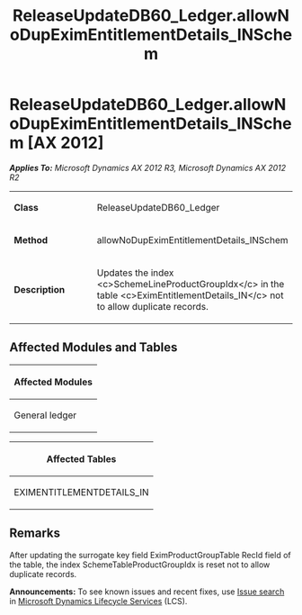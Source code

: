 ﻿---
title: ReleaseUpdateDB60_Ledger.allowNoDupEximEntitlementDetails_INSchem
TOCTitle: ReleaseUpdateDB60_Ledger.allowNoDupEximEntitlementDetails_INSchem
ms:assetid: 9426144a-2864-8843-5101-fc648193e461
ms:mtpsurl: https://msdn.microsoft.com/en-us/library/JJ686139(v=AX.60)
ms:contentKeyID: 49709843
ms.date: 05/18/2015
mtps_version: v=AX.60
---

# ReleaseUpdateDB60\_Ledger.allowNoDupEximEntitlementDetails\_INSchem [AX 2012]


_**Applies To:** Microsoft Dynamics AX 2012 R3, Microsoft Dynamics AX 2012 R2_

<table>
<colgroup>
<col style="width: 50%" />
<col style="width: 50%" />
</colgroup>
<tbody>
<tr class="odd">
<td><p><strong>Class</strong></p></td>
<td><p>ReleaseUpdateDB60_Ledger</p></td>
</tr>
<tr class="even">
<td><p><strong>Method</strong></p></td>
<td><p>allowNoDupEximEntitlementDetails_INSchem</p></td>
</tr>
<tr class="odd">
<td><p><strong>Description</strong></p></td>
<td><p>Updates the index &lt;c&gt;SchemeLineProductGroupIdx&lt;/c&gt; in the table &lt;c&gt;EximEntitlementDetails_IN&lt;/c&gt; not to allow duplicate records.</p></td>
</tr>
</tbody>
</table>


## Affected Modules and Tables

<table>
<colgroup>
<col style="width: 100%" />
</colgroup>
<thead>
<tr class="header">
<th><p>Affected Modules</p></th>
</tr>
</thead>
<tbody>
<tr class="odd">
<td><p>General ledger</p></td>
</tr>
</tbody>
</table>


<table>
<colgroup>
<col style="width: 100%" />
</colgroup>
<thead>
<tr class="header">
<th><p>Affected Tables</p></th>
</tr>
</thead>
<tbody>
<tr class="odd">
<td><p>EXIMENTITLEMENTDETAILS_IN</p></td>
</tr>
</tbody>
</table>


## Remarks

After updating the surrogate key field EximProductGroupTable RecId field of the table, the index SchemeTableProductGroupIdx is reset not to allow duplicate records.

  
**Announcements:** To see known issues and recent fixes, use [Issue search](http://go.microsoft.com/fwlink/?linkid=389258) in [Microsoft Dynamics Lifecycle Services](http://go.microsoft.com/fwlink/?linkid=306505) (LCS).

